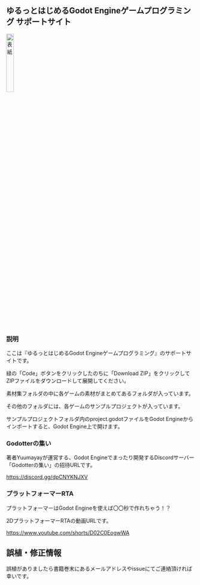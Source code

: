 ## ゆるっとはじめるGodot Engineゲームプログラミング サポートサイト
<img alt="表紙" src="https://github.com/user-attachments/assets/3b3db9dc-0e74-43ca-8207-61b690d73eda" width="20%">

### 説明

ここは『ゆるっとはじめるGodot Engineゲームプログラミング』のサポートサイトです。

緑の「Code」ボタンをクリックしたのちに「Download ZIP」をクリックしてZIPファイルをダウンロードして展開してください。

素材集フォルダの中に各ゲームの素材がまとめてあるフォルダが入っています。

その他のフォルダには、各ゲームのサンプルプロジェクトが入っています。

サンプルプロジェクトフォルダ内のproject.godotファイルをGodot Engineからインポートすると、Godot Engine上で開けます。

### Godotterの集い

著者Yuumayayが運営する、Godot Engineでまったり開発するDiscordサーバー「Godotterの集い」の招待URLです。

https://discord.gg/dpCNYKNJXV

### プラットフォーマーRTA

プラットフォーマーはGodot Engineを使えば〇〇秒で作れちゃう！？

2DプラットフォーマーRTAの動画URLです。

https://www.youtube.com/shorts/D02C0EogwWA


## 誤植・修正情報

誤植がありましたら書籍巻末にあるメールアドレスやissueにてご連絡頂ければ幸いです。
